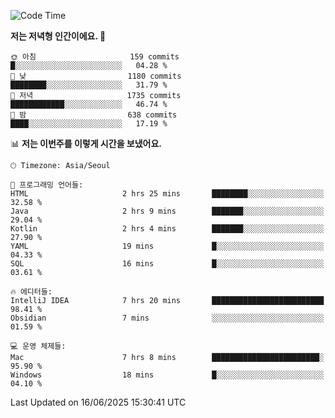   <!--START_SECTION:waka-->
![Code Time](http://img.shields.io/badge/Code%20Time-644%20hrs%2040%20mins-blue)

**저는 저녁형 인간이에요. 🦉** 

```text
🌞 아침                     159 commits         █░░░░░░░░░░░░░░░░░░░░░░░░   04.28 % 
🌆 낮　                     1180 commits        ████████░░░░░░░░░░░░░░░░░   31.79 % 
🌃 저녁                     1735 commits        ████████████░░░░░░░░░░░░░   46.74 % 
🌙 밤　                     638 commits         ████░░░░░░░░░░░░░░░░░░░░░   17.19 % 
```


📊 **저는 이번주를 이렇게 시간을 보냈어요.** 

```text
🕑︎ Timezone: Asia/Seoul

💬 프로그래밍 언어들: 
HTML                     2 hrs 25 mins       ████████░░░░░░░░░░░░░░░░░   32.58 % 
Java                     2 hrs 9 mins        ███████░░░░░░░░░░░░░░░░░░   29.04 % 
Kotlin                   2 hrs 4 mins        ███████░░░░░░░░░░░░░░░░░░   27.90 % 
YAML                     19 mins             █░░░░░░░░░░░░░░░░░░░░░░░░   04.33 % 
SQL                      16 mins             █░░░░░░░░░░░░░░░░░░░░░░░░   03.61 % 

🔥 에디터들: 
IntelliJ IDEA            7 hrs 20 mins       █████████████████████████   98.41 % 
Obsidian                 7 mins              ░░░░░░░░░░░░░░░░░░░░░░░░░   01.59 % 

💻 운영 체제들: 
Mac                      7 hrs 8 mins        ████████████████████████░   95.90 % 
Windows                  18 mins             █░░░░░░░░░░░░░░░░░░░░░░░░   04.10 % 
```


 Last Updated on 16/06/2025 15:30:41 UTC
<!--END_SECTION:waka-->
